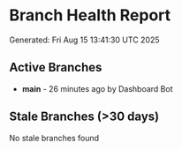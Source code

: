 # Branch Health Report
Generated: Fri Aug 15 13:41:30 UTC 2025

## Active Branches
- **main** - 26 minutes ago by Dashboard Bot

## Stale Branches (>30 days)
No stale branches found
